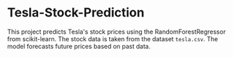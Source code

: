 # Tesla-Stock-Prediction
This project predicts Tesla's stock prices using the RandomForestRegressor from scikit-learn. 
The stock data is taken from the dataset `tesla.csv`. 
The model forecasts future prices based on past data. 
